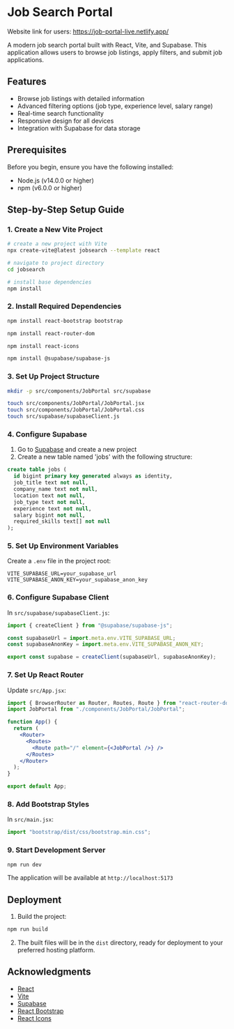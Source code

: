 # Job Search Portal

Website link for users: https://job-portal-live.netlify.app/ 

A modern job search portal built with React, Vite, and Supabase. This application allows users to browse job listings, apply filters, and submit job applications.

## Features

- Browse job listings with detailed information
- Advanced filtering options (job type, experience level, salary range)
- Real-time search functionality
- Responsive design for all devices
- Integration with Supabase for data storage

## Prerequisites

Before you begin, ensure you have the following installed:

- Node.js (v14.0.0 or higher)
- npm (v6.0.0 or higher)

## Step-by-Step Setup Guide

### 1. Create a New Vite Project

```bash
# create a new project with Vite
npx create-vite@latest jobsearch --template react

# navigate to project directory
cd jobsearch

# install base dependencies
npm install
```

### 2. Install Required Dependencies

```bash
npm install react-bootstrap bootstrap

npm install react-router-dom

npm install react-icons

npm install @supabase/supabase-js
```

### 3. Set Up Project Structure

```bash
mkdir -p src/components/JobPortal src/supabase

touch src/components/JobPortal/JobPortal.jsx
touch src/components/JobPortal/JobPortal.css
touch src/supabase/supabaseClient.js
```

### 4. Configure Supabase

1. Go to [Supabase](https://supabase.com) and create a new project
2. Create a new table named 'jobs' with the following structure:

```sql
create table jobs (
  id bigint primary key generated always as identity,
  job_title text not null,
  company_name text not null,
  location text not null,
  job_type text not null,
  experience text not null,
  salary bigint not null,
  required_skills text[] not null
);
```

### 5. Set Up Environment Variables

Create a `.env` file in the project root:

```env
VITE_SUPABASE_URL=your_supabase_url
VITE_SUPABASE_ANON_KEY=your_supabase_anon_key
```

### 6. Configure Supabase Client

In `src/supabase/supabaseClient.js`:

```javascript
import { createClient } from "@supabase/supabase-js";

const supabaseUrl = import.meta.env.VITE_SUPABASE_URL;
const supabaseAnonKey = import.meta.env.VITE_SUPABASE_ANON_KEY;

export const supabase = createClient(supabaseUrl, supabaseAnonKey);
```

### 7. Set Up React Router

Update `src/App.jsx`:

```jsx
import { BrowserRouter as Router, Routes, Route } from "react-router-dom";
import JobPortal from "./components/JobPortal/JobPortal";

function App() {
  return (
    <Router>
      <Routes>
        <Route path="/" element={<JobPortal />} />
      </Routes>
    </Router>
  );
}

export default App;
```

### 8. Add Bootstrap Styles

In `src/main.jsx`:

```jsx
import "bootstrap/dist/css/bootstrap.min.css";
```

### 9. Start Development Server

```bash
npm run dev
```

The application will be available at `http://localhost:5173`

## Deployment

1. Build the project:

```bash
npm run build
```

2. The built files will be in the `dist` directory, ready for deployment to your preferred hosting platform.

## Acknowledgments

- [React](https://reactjs.org/)
- [Vite](https://vitejs.dev/)
- [Supabase](https://supabase.com/)
- [React Bootstrap](https://react-bootstrap.github.io/)
- [React Icons](https://react-icons.github.io/react-icons/)
